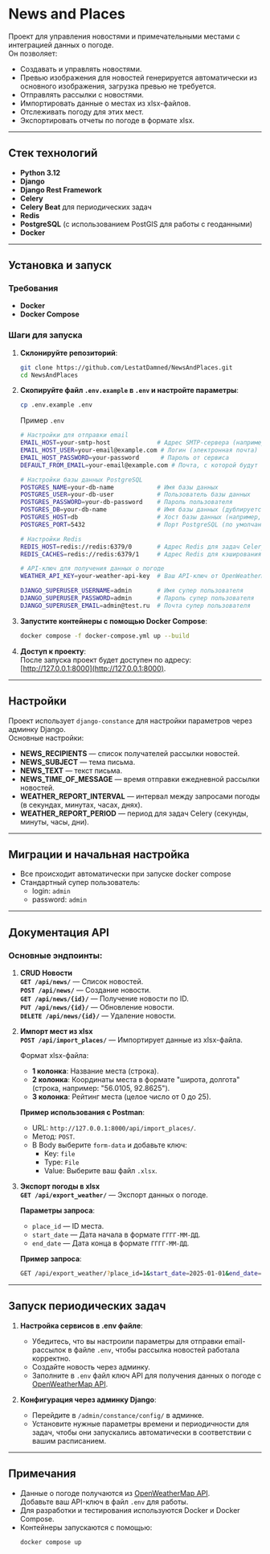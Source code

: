 # News and Places

Проект для управления новостями и примечательными местами с интеграцией данных о погоде.  
Он позволяет:  
- Создавать и управлять новостями.  
- Превью изображения для новостей генерируется автоматически из основного изображения, загрузка превью не требуется.
- Отправлять рассылки с новостями.  
- Импортировать данные о местах из xlsx-файлов.  
- Отслеживать погоду для этих мест.  
- Экспортировать отчеты по погоде в формате xlsx.

---

## Стек технологий

- **Python 3.12**
- **Django**
- **Django Rest Framework**
- **Celery**
- **Celery Beat** для периодических задач
- **Redis**
- **PostgreSQL** (с использованием PostGIS для работы с геоданными)
- **Docker**

---

## Установка и запуск

### Требования

- **Docker**  
- **Docker Compose**

### Шаги для запуска

1. **Склонируйте репозиторий**:
    ```bash
   git clone https://github.com/LestatDamned/NewsAndPlaces.git
   cd NewsAndPlaces
    ```

2. **Скопируйте файл `.env.example` в `.env` и настройте параметры**:
   ```bash
   cp .env.example .env
   ```
   Пример `.env`
   ``` bash
   # Настройки для отправки email
   EMAIL_HOST=your-smtp-host             # Адрес SMTP-сервера (например, smtp.gmail.com)
   EMAIL_HOST_USER=your-email@example.com # Логин (электронная почта)
   EMAIL_HOST_PASSWORD=your-password      # Пароль от сервиса
   DEFAULT_FROM_EMAIL=your-email@example.com # Почта, с которой будут отправляться письма
   
   # Настройки базы данных PostgreSQL
   POSTGRES_NAME=your-db-name            # Имя базы данных
   POSTGRES_USER=your-db-user            # Пользователь базы данных
   POSTGRES_PASSWORD=your-db-password    # Пароль пользователя
   POSTGRES_DB=your-db-name              # Имя базы данных (дублируется для удобства)
   POSTGRES_HOST=db                      # Хост базы данных (например, 'db' для Docker)
   POSTGRES_PORT=5432                    # Порт PostgreSQL (по умолчанию 5432)
   
   # Настройки Redis
   REDIS_HOST=redis://redis:6379/0       # Адрес Redis для задач Celery
   REDIS_CACHES=redis://redis:6379/1     # Адрес Redis для кэширования
   
   # API-ключ для получения данных о погоде
   WEATHER_API_KEY=your-weather-api-key  # Ваш API-ключ от OpenWeatherMap
   
   DJANGO_SUPERUSER_USERNAME=admin       # Имя супер пользователя
   DJANGO_SUPERUSER_PASSWORD=admin       # Пароль супер пользователя
   DJANGO_SUPERUSER_EMAIL=admin@test.ru  # Почта супер пользователя
   ```

3. **Запустите контейнеры с помощью Docker Compose**:
   ```bash
   docker compose -f docker-compose.yml up --build
   ```

4. **Доступ к проекту**:  
   После запуска проект будет доступен по адресу: [http://127.0.0.1:8000](http://127.0.0.1:8000).

---

## Настройки

Проект использует `django-constance` для настройки параметров через админку Django.  
Основные настройки:  
- **NEWS_RECIPIENTS** — список получателей рассылки новостей.  
- **NEWS_SUBJECT** — тема письма.  
- **NEWS_TEXT** — текст письма.  
- **NEWS_TIME_OF_MESSAGE** — время отправки ежедневной рассылки новостей.  
- **WEATHER_REPORT_INTERVAL** — интервал между запросами погоды (в секундах, минутах, часах, днях).  
- **WEATHER_REPORT_PERIOD** — период для задач Celery (секунды, минуты, часы, дни).

---

## Миграции и начальная настройка
   - Все происходит автоматически при запуске docker compose
   - Стандартный супер пользователь: 
     - login: `admin`
     - password: `admin`
---

## Документация API

### Основные эндпоинты:

1. **CRUD Новости**  
   **`GET /api/news/`** — Список новостей.  
   **`POST /api/news/`** — Создание новости.  
   **`GET /api/news/{id}/`** — Получение новости по ID.  
   **`PUT /api/news/{id}/`** — Обновление новости.  
   **`DELETE /api/news/{id}/`** — Удаление новости.

2. **Импорт мест из xlsx**  
   **`POST /api/import_places/`** — Импортирует данные из xlsx-файла.  

   Формат xlsx-файла:
   - **1 колонка**: Название места (строка).  
   - **2 колонка**: Координаты места в формате "широта, долгота" (строка, например: "56.0105, 92.8625").  
   - **3 колонка**: Рейтинг места (целое число от 0 до 25).  

   **Пример использования с Postman**:  
   - URL: `http://127.0.0.1:8000/api/import_places/`.  
   - Метод: `POST`.  
   - В Body выберите `form-data` и добавьте ключ:  
     - Key: `file`  
     - Type: `File`  
     - Value: Выберите ваш файл `.xlsx`.

3. **Экспорт погоды в xlsx**  
   **`GET /api/export_weather/`** — Экспорт данных о погоде.  

   **Параметры запроса**:
   - `place_id` — ID места.  
   - `start_date` — Дата начала в формате `ГГГГ-ММ-ДД`.  
   - `end_date` — Дата конца в формате `ГГГГ-ММ-ДД`.  

   **Пример запроса**:
   ```bash
   GET /api/export_weather/?place_id=1&start_date=2025-01-01&end_date=2025-01-16
   ```


---

## Запуск периодических задач

1. **Настройка сервисов в .env файле**:
    - Убедитесь, что вы настроили параметры для отправки email-рассылок в файле `.env`, чтобы рассылка новостей работала корректно.
    - Создайте новость через админку.
    - Заполните в `.env` файл ключ API для получения данных о погоде с [OpenWeatherMap API](https://openweathermap.org/api).

2. **Конфигурация через админку Django**:
    - Перейдите в `/admin/constance/config/` в админке.
    - Установите нужные параметры времени и периодичности для задач, чтобы они запускались автоматически в соответствии с вашим расписанием.

---

## Примечания

- Данные о погоде получаются из [OpenWeatherMap API](https://openweathermap.org/api).  
  Добавьте ваш API-ключ в файл `.env` для работы.  
- Для разработки и тестирования используются Docker и Docker Compose.  
- Контейнеры запускаются с помощью:
   ```bash
   docker compose up
   ```